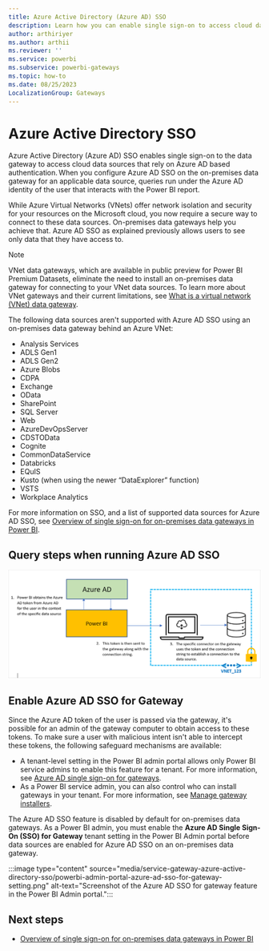 ```yaml
---
title: Azure Active Directory (Azure AD) SSO
description: Learn how you can enable single sign-on to access cloud data sources that rely on Azure Active Directory from the Power BI Admin portal.
author: arthiriyer
ms.author: arthii
ms.reviewer: ''
ms.service: powerbi
ms.subservice: powerbi-gateways
ms.topic: how-to
ms.date: 08/25/2023
LocalizationGroup: Gateways
---
```


# Azure Active Directory SSO

Azure Active Directory (Azure AD) SSO enables single sign-on to the data gateway to access cloud data sources that rely on Azure AD based authentication. When you configure Azure AD SSO on the on-premises data gateway for an applicable data source, queries run under the Azure AD identity of the user that interacts with the Power BI report.

While Azure Virtual Networks (VNets) offer network isolation and security for your resources on the Microsoft cloud, you now require a secure way to connect to these data sources. On-premises data gateways help you achieve that. Azure AD SSO as explained previously allows users to see only data that they have access to.

>[!NOTE]
> VNet data gateways, which are available in public preview for Power BI Premium Datasets, eliminate the need to install an on-premises data gateway for connecting to your VNet data sources. To learn more about VNet gateways and their current limitations, see [What is a virtual network (VNet) data gateway](/data-integration/vnet/overview).

The following data sources aren't supported with Azure AD SSO using an on-premises data gateway behind an Azure VNet:

* Analysis Services
* ADLS Gen1
* ADLS Gen2
* Azure Blobs
* CDPA
* Exchange
* OData
* SharePoint
* SQL Server
* Web
* AzureDevOpsServer
* CDSTOData
* Cognite
* CommonDataService
* Databricks
* EQuIS
* Kusto (when using the newer “DataExplorer” function)
* VSTS
* Workplace Analytics

For more information on SSO, and a list of supported data sources for Azure AD SSO, see [Overview of single sign-on for on-premises data gateways in Power BI](service-gateway-sso-overview.md).

## Query steps when running Azure AD SSO

![Diagram that shows the path that an Azure AD token takes to establish a connection to the data source.](media/service-gateway-azure-active-directory-sso/aad-sso-query-steps.png)

## Enable Azure AD SSO for Gateway

Since the Azure AD token of the user is passed via the gateway, it's possible for an admin of the gateway computer to obtain access to these tokens. To make sure a user with malicious intent isn't able to intercept these tokens, the following safeguard mechanisms are available:

* A tenant-level setting in the Power BI admin portal allows only Power BI service admins to enable this feature for a tenant. For more information, see [Azure AD single sign-on for gateways](../admin/service-admin-portal-integration.md#azure-ad-single-sign-on-sso-for-gateway).
* As a Power BI service admin, you can also control who can install gateways in your tenant. For more information, see [Manage gateway installers](/power-platform/admin/onpremises-data-gateway-management#manage-gateway-installers).

The Azure AD SSO feature is disabled by default for on-premises data gateways. As a Power BI admin, you must enable the **Azure AD Single Sign-On (SSO) for Gateway** tenant setting in the Power BI Admin portal before data sources are enabled for Azure AD SSO on an on-premises data gateway.

:::image type="content" source="media/service-gateway-azure-active-directory-sso/powerbi-admin-portal-azure-ad-sso-for-gateway-setting.png" alt-text="Screenshot of the Azure AD SSO for gateway feature in the Power BI Admin portal.":::

## Next steps

* [Overview of single sign-on for on-premises data gateways in Power BI](service-gateway-sso-overview.md)
